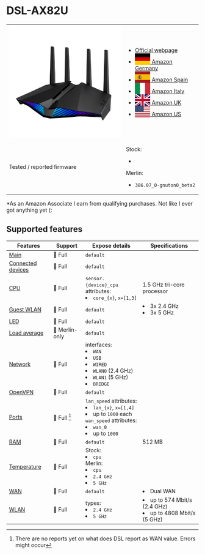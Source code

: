 # DSL-AX82U

<table>
<tr><td><img src="/devices/DSL-AX82U.png" width="300"></td><td>

- [Official webpage](https://www.asus.com/networking-iot-servers/modem-routers/all-series/dsl-ax82u/)
- [<img src="/flags/de.svg" height="30" style="vertical-align:bottom;" alt="Germany"> Amazon Germany](https://amzn.to/3Gb6sjy)
- [<img src="/flags/es.svg" height="30" style="vertical-align:bottom;" alt="Spain"> Amazon Spain](https://amzn.to/3X18EQK)
- [<img src="/flags/it.svg" height="30" style="vertical-align:bottom;" alt="Italy"> Amazon Italy](https://amzn.to/3OfJidX)
- [<img src="/flags/gb.svg" height="30" style="vertical-align:bottom;" alt="UK"> Amazon UK](https://amzn.to/3g4eLCT)
- [<img src="/flags/us.svg" height="30" style="vertical-align:bottom;" alt="USA"> Amazon US](https://amzn.to/3WOTL3E)
</td></tr>
<tr><td>Tested / reported firmware</td><td>

Stock:
- ` `

Merlin:
- `386.07_0-gnuton0_beta2`
</td></tr>
</table>

*As an Amazon Associate I earn from qualifying purchases. Not like I ever got anything yet (:

## Supported features

|Features|Support|Expose details|Specifications|
|--------|-------|--------------|--------------|
|[Main](/features/0_main.md)|:green_heart: Full|`default`|
|[Connected devices](/features/connected-devices.md)|:green_heart: Full|`default`|
|[CPU](/features/cpu.md)|:green_heart: Full|`sensor.{device}_cpu` attributes:<li>`core_{x}`, `x=[1,3]`</li>|1.5 GHz tri-core processor|
|[Guest WLAN](/features/guest-wlan.md)|:green_heart: Full|`default`|<li>3x 2.4 GHz</li><li>3x 5 GHz</li>|
|[LED](/features/led.md)|:green_heart: Full|`default`|
|[Load average](/features/load-average.md)|:yellow_heart: Merlin-only|`default`|
|[Network](/features/network.md)|:green_heart: Full|interfaces:<li>`WAN`</li><li>`USB`</li><li>`WIRED`</li><li>`WLAN0` (2.4 GHz)</li><li>`WLAN1` (5 GHz)</li><li>`BRIDGE`</li>|
|[OpenVPN](/features/openvpn.md)|:green_heart: Full|`default`|
|[Ports](/features/ports.md)|:green_heart: Full [^wan]|`lan_speed` attributes:<li>`lan_{x}`, `x=[1,4]`</li><li>up to `1000` each</li>`wan_speed` attributes:<li>`wan_0`</li><li>up to `1000`</li>||
|[RAM](/features/ram.md)|:green_heart: Full|`default`|512 MB|
|[Temperature](/features/temperature.md)|:green_heart: Full|Stock:<li>`cpu`</li>Merlin:<li>`cpu`</li><li>`2.4 GHz`</li><li>`5 GHz`</li>|
|[WAN](/features/wan.md)|:green_heart: Full|`default`|<li>Dual WAN</li>|
|[WLAN](/features/wlan.md)|:green_heart: Full|types:<li>`2.4 GHz`</li><li>`5 GHz`</li>|<li>up to 574 Mbit/s (2.4 GHz)</li><li>up to 4808 Mbit/s (5 GHz)</li>|

[^wan]: There are no reports yet on what does DSL report as WAN value. Errors might occur